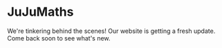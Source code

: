 # JuJuMaths
We're tinkering behind the scenes! Our website is getting a fresh update. Come back soon to see what's new.
